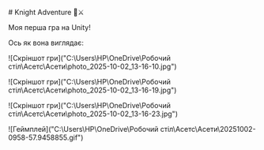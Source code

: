 \# Knight Adventure 🏰⚔️



Моя перша гра на Unity!  

Ось як вона виглядає:



!\[Скріншот гри]("C:\\Users\\НР\\OneDrive\\Робочий стіл\\Асетс\\Асети\\photo\_2025-10-02\_13-16-10.jpg")

!\[Скріншот гри]("C:\\Users\\НР\\OneDrive\\Робочий стіл\\Асетс\\Асети\\photo\_2025-10-02\_13-16-19.jpg")

!\[Скріншот гри]("C:\\Users\\НР\\OneDrive\\Робочий стіл\\Асетс\\Асети\\photo\_2025-10-02\_13-16-23.jpg")





!\[Геймплей]("C:\\Users\\НР\\OneDrive\\Робочий стіл\\Асетс\\Асети\\20251002-0958-57.9458855.gif")

